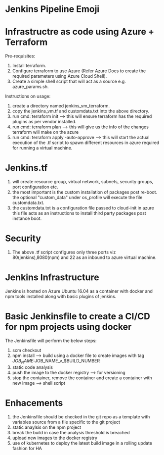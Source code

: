 # Jenkins Pipeline Emoji

# Infrastructre as code using Azure + Terraform

Pre-requisites:

1.  Install terraform.
2.  Configure terraform to use Azure (Refer Azure Docs to create the required parameters using Azure Cloud Shell).
3.  Create a simple shell script that will act as a source e.g. azure_params.sh.

Instructions on usage:
1. create a directory named jenkins_vm_terraform.
2. copy the jenkins_vm.tf and customdata.txt into the above directory.
3. run cmd: terraform init --> this will ensure terraform has the required plugins as per vendor installed.
4. run cmd: terraform plan --> this will give us the info of the changes terraform will make on the azure
5. run cmd: terraform apply -auto-approve --> this will start the actual execution of the .tf script to spawn different resources in azure required for running a virtual machine.

# Jenkins.tf 
1. will create resource group, virtual network, subnets, security groups, port configuration etc.
2. the most important is the custom installation of packages post re-boot. the optional "custom_data" under os_profile will execute the file customdata.txt.
3. the customdata.txt is a configuration file passed to cloud-init in azure this file acts as an instructions to install third party packages post instance boot.

# Security
1. The above .tf script configures only three ports viz 80(jenkins),8080(npm) and 22 as an inbound to azure virtual machine.


# Jenkins Infrastructure
  
  Jenkins is hosted on Azure Ubuntu 16.04 as a container with docker and npm tools installed along with basic plugins of jenkins.

# Basic Jenkinsfile to create a CI/CD for npm projects using docker

The Jenkinsfile will perform the below steps:

  1. scm checkout 
  2. npm install --> build using a docker file to create images with tag $JOB_NAME:$JOB_NAME_v_$BUILD_NUMBER
  3. static code analysis
  3. push the image to the docker registry --> for versioning
  4. stop the container, remove the container and create a container with new image --> shell script
  
# Enhacements

  1. the Jenkinsfile should be checked in the git repo as a template with variables source from a file specific to the git project
  2. static anaylsis on the npm project 
  3. break the build in case the analysis threshold is breached
  4. upload new images to the docker registry
  5. use of kubernetes to deploy the latest build image in a rolling update fashion for HA
  
  
  
